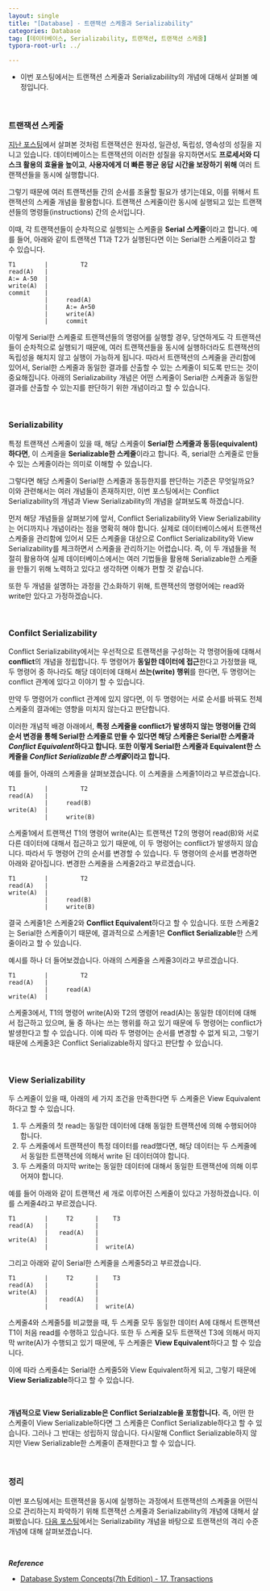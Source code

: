 ```yaml
---
layout: single
title: "[Database] - 트랜잭션 스케줄과 Serializability"
categories: Database
tag: [데이터베이스, Serializability, 트랜잭션, 트랜잭션 스케줄]
typora-root-url: ../

---
```






- 이번 포스팅에서는 트랜잭션 스케줄과 Serializabililty의 개념에 대해서 살펴볼 예정입니다.



<br/>



### 트랜잭션 스케줄

[지난 포스팅](https://101jay.github.io/database/db1)에서 살펴본 것처럼 트랜잭션은 원자성, 일관성, 독립성, 영속성의 성질을 지니고 있습니다. 데이터베이스는 트랜잭션의 이러한 성질을 유지하면서도 **프로세서와 디스크 활용의 효율을 높이고**, **사용자에게 더 빠른 평균 응답 시간을 보장하기 위해** 여러 트랜잭션들을 동시에 실행합니다.

그렇기 때문에 여러 트랜잭션들 간의 순서를 조율할 필요가 생기는데요, 이를 위해서 트랜잭션의 스케줄 개념을 활용합니다. 트랜잭션 스케줄이란 동시에 실행되고 있는 트랜잭션들의 명령들(instructions) 간의 순서입니다.



이때, 각 트랜잭션들이 순차적으로 실행되는 스케줄을 **Serial 스케줄**이라고 합니다. 예를 들어, 아래와 같이 트랜잭션 T1과 T2가 실행된다면 이는 Serial한 스케줄이라고 할 수 있습니다. 

```
T1        |         T2
read(A)   |
A:= A-50  |
write(A)  |
commit    |
          |     read(A)
          |     A:= A+50
          |     write(A)
          |     commit
```



이렇게 Serial한 스케줄로 트랜잭션들의 명령어를 실행할 경우, 당연하게도 각 트랜잭션들이 순차적으로 실행되기 때문에, 여러 트랜잭션들을 동시에 실행하더라도  트랜잭션의 독립성을 해치지 않고 실행이 가능하게 됩니다. 따라서 트랜잭션의 스케줄을 관리함에 있어서, Serial한 스케줄과 동일한 결과를 산출할 수 있는 스케줄이 되도록 만드는 것이 중요해집니다. 아래의 Serializability 개념은 어떤 스케줄이 Serial한 스케줄과 동일한 결과를 산출할 수 있는지를 판단하기 위한 개념이라고 할 수 있습니다.



<br/>

### Serializability

특정 트랜잭션 스케줄이 있을 때, 해당 스케줄이 **Serial한 스케줄과 동등(equivalent)하다면**, 이 스케줄을 **Serializable한 스케줄**이라고 합니다. 즉, serial한 스케줄로 만들 수 있는 스케줄이라는 의미로 이해할 수 있습니다. 



그렇다면 해당 스케줄이 Serial한 스케줄과 동등한지를 판단하는 기준은 무엇일까요? 이와 관련해서는 여러 개념들이 존재하지만, 이번 포스팅에서는 Conflict Serializability의 개념과 View Serializability의 개념을 살펴보도록 하겠습니다.



먼저 해당 개념들을 살펴보기에 앞서, Conflict Serializability와 View Serializability는 어디까지나 개념이라는 점을 명확히 해야 합니다. 실제로 데이터베이스에서 트랜잭션 스케줄을 관리함에 있어서 모든 스케줄을 대상으로 Conflict Serializability와 View Serializability를 체크하면서 스케줄을 관리하기는 어렵습니다. 즉, 이 두 개념들을 적절히 활용하여 실제 데이터베이스에서는 여러 기법들을 활용해 Serializable한 스케줄을 만들기 위해 노력하고 있다고 생각하면 이해가 편할 것 같습니다.

또한 두 개념을 설명하는 과정을 간소화하기 위해, 트랜잭션의 명령어에는 read와 write만 있다고 가정하겠습니다.



<br/>

### Confilct Serializability

Conflict Serializability에서는 우선적으로 트랜잭션을 구성하는 각 명령어들에 대해서 **conflict**의 개념을 정립합니다. 두 명령어가 **동일한 데이터에 접근**한다고 가정했을 때, 두 명령어 중 하나라도 해당 데이터에 대해서 **쓰는(write) 행위**를 한다면, 두 명령어는 conflict 관계에 있다고 이야기 할 수 있습니다.

만약 두 명령어가 conflict 관계에 있지 않다면, 이 두 명령어는 서로 순서를 바꿔도 전체 스케줄의 결과에는 영향을 미치지 않는다고 판단합니다. 

이러한 개념적 배경 아래에서, **특정 스케줄을 conflict가 발생하지 않는 명령어들 간의 순서 변경을 통해 Serial한 스케줄로 만들 수 있다면 해당 스케줄은 Serial한 스케줄과 *Conflict Equivalent*하다고 합니다. 또한 이렇게 Serial한 스케줄과 Equivalent한 스케줄을 *Conflict Serializable한 스케줄*이라고 합니다.**



예를 들어, 아래의 스케줄을 살펴보겠습니다. 이 스케줄을 스케줄1이라고 부르겠습니다.

```
T1        |         T2
read(A)   | 
          |     read(B)
write(A)  | 	
          |     write(B)
```

스케줄1에서 트랜잭션 T1의 명령어 write(A)는 트랜잭션 T2의 명령어 read(B)와 서로 다른 데이터에 대해서 접근하고 있기 때문에, 이 두 명령어는 conflict가 발생하지 않습니다. 따라서 두 명령어 간의 순서를 변경할 수 있습니다. 두 명령어의 순서를 변경하면 아래와 같아집니다. 변경한 스케줄을 스케줄2라고 부르겠습니다.

```
T1        |         T2
read(A)   | 
write(A)  |     
          |     read(B)
          |     write(B)
```

결국 스케줄1은 스케줄2와 **Conflict Equivalent**하다고 할 수 있습니다. 또한 스케줄2는 Serial한 스케줄이기 때문에, 결과적으로 스케줄1은 **Conflict Serializable**한 스케줄이라고 할 수 있습니다.



예시를 하나 더 들어보겠습니다. 아래의 스케줄을 스케줄3이라고 부르겠습니다.

```
T1        |         T2
read(A)   | 
          |     read(A)
write(A)  | 	
```

스케줄3에서, T1의 명령어 write(A)와 T2의 명령어 read(A)는 동일한 데이터에 대해서 접근하고 있으며, 둘 중 하나는 쓰는 행위를 하고 있기 때문에 두 명령어는 conflict가 발생한다고 할 수 있습니다. 이에 따라 두 명령어는 순서를 변경할 수 없게 되고, 그렇기 때문에 스케줄3은 Conflict Serializable하지 않다고 판단할 수 있습니다.



<br/>

### View Serializability

두 스케줄이 있을 때, 아래의 세 가지 조건을 만족한다면 두 스케줄은 View Equivalent하다고 할 수 있습니다.

1. 두 스케줄의 첫 read는 동일한 데이터에 대해 동일한 트랜잭션에 의해 수행되어야 합니다.
2. 두 스케줄에서 트랜잭션이 특정 데이터를 read했다면, 해당 데이터는 두 스케줄에서 동일한 트랜잭션에 의해서 write 된 데이터여야 합니다.
3. 두 스케줄의 마지막 write는 동일한 데이터에 대해서 동일한 트랜잭션에 의해 이루어져야 합니다.



예를 들어 아래와 같이 트랜잭션 세 개로 이루어진 스케줄이 있다고 가정하겠습니다. 이를 스케줄4라고 부르겠습니다.

```
T1        |     T2      |    T3
read(A)   |             |    
          |   read(A)   |
write(A)  | 	        |
          |             |  write(A)
```

그리고 아래와 같이 Serial한 스케줄을 스케줄5라고 부르겠습니다.

```
T1        |     T2      |    T3
read(A)   |             |    
write(A)  |             |
          |   read(A)   |
          |             |  write(A)
```

스케줄4와 스케줄5를 비교했을 때, 두 스케줄 모두 동일한 데이터 A에 대해서 트랜잭션 T1이 처음 read를 수행하고 있습니다. 또한 두 스케줄 모두 트랜잭션 T3에 의해서 마지막 write(A)가 수행되고 있기 때문에, 두 스케줄은 **View Equivalent**하다고 할 수 있습니다.

이에 따라 스케줄4는 Serial한 스케줄5와 View Equivalent하게 되고, 그렇기 때문에 **View Serializable**하다고 할 수 있습니다.

<br/>

**개념적으로 View Serializable은 Conflict Serialzable을 포함합니다.** 즉, 어떤 한 스케줄이 View  Serializable하다면 그 스케줄은 Conflict Serializable하다고 할 수 있습니다. 그러나 그 반대는 성립하지 않습니다. 다시말해 Conflict Serializable하지 않지만 View Serializable한 스케줄이 존재한다고 할 수 있습니다.



<br/>

### 정리

이번 포스팅에서는 트랜잭션을 동시에 실행하는 과정에서 트랜잭션의 스케줄을 어떤식으로 관리하는지 파악하기 위해 트랜잭션 스케줄과 Serializability의 개념에 대해서 살펴봤습니다. [다음 포스팅](https://101jay.github.io/database/db3/)에서는 Serializability 개념을 바탕으로 트랜잭션의 격리 수준 개념에 대해 살펴보겠습니다.

<br/>



***Reference***

- [Database System Concepts(7th Edition) - 17. Transactions](https://www.db-book.com/)
